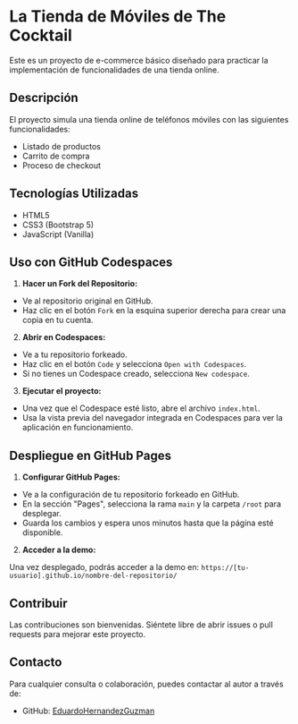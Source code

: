 # La Tienda de Móviles de The Cocktail

Este es un proyecto de e-commerce básico diseñado para practicar la implementación de funcionalidades de una tienda online.

## Descripción

El proyecto simula una tienda online de teléfonos móviles con las siguientes funcionalidades:
- Listado de productos
- Carrito de compra
- Proceso de checkout

## Tecnologías Utilizadas

- HTML5
- CSS3 (Bootstrap 5)
- JavaScript (Vanilla)

## Uso con GitHub Codespaces

1. **Hacer un Fork del Repositorio:**

- Ve al repositorio original en GitHub.
- Haz clic en el botón `Fork` en la esquina superior derecha para crear una copia en tu cuenta.

2. **Abrir en Codespaces:**

- Ve a tu repositorio forkeado.
- Haz clic en el botón `Code` y selecciona `Open with Codespaces`.
- Si no tienes un Codespace creado, selecciona `New codespace`.

3. **Ejecutar el proyecto:**

- Una vez que el Codespace esté listo, abre el archivo `index.html`.
- Usa la vista previa del navegador integrada en Codespaces para ver la aplicación en funcionamiento.

## Despliegue en GitHub Pages

1. **Configurar GitHub Pages:**

- Ve a la configuración de tu repositorio forkeado en GitHub.
- En la sección "Pages", selecciona la rama `main` y la carpeta `/root` para desplegar.
- Guarda los cambios y espera unos minutos hasta que la página esté disponible.

2. **Acceder a la demo:**

Una vez desplegado, podrás acceder a la demo en: `https://[tu-usuario].github.io/nombre-del-repositorio/`

## Contribuir

Las contribuciones son bienvenidas. Siéntete libre de abrir issues o pull requests para mejorar este proyecto.

## Contacto

Para cualquier consulta o colaboración, puedes contactar al autor a través de:

- GitHub: [EduardoHernandezGuzman](https://github.com/EduardoHernandezGuzman)